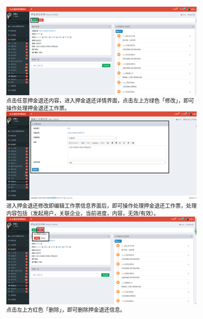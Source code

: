 ![](/assets/押金退还8.png)点击任意押金退还内容，进入押金退还详情界面，点击左上方绿色「修改」，即可操作处理押金退还工作票。![](/assets/押金退还9.png)进入押金退还修改即编辑工作票信息界面后，即可操作处理押金退还工作票，处理内容包括（发起用户，关联企业，当前进度，内容，无效/有效）。![](/assets/押金退还10.png)点击左上方红色「删除」，即可删除押金退还信息。

